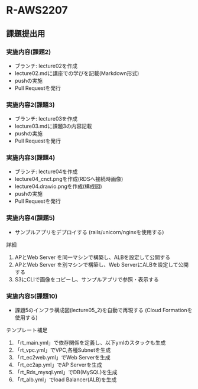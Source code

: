# R-AWS2207
## 課題提出用
### 実施内容(課題2)
- ブランチ: lecture02を作成
- lecture02.mdに講座での学びを記載(Markdown形式)
- pushの実施
- Pull Requestを発行
### 実施内容2(課題3)
- ブランチ: lecture03を作成
- lecture03.mdに課題3の内容記載
- pushの実施
- Pull Requestを発行
### 実施内容3(課題4)
- ブランチ: lecture04を作成
- lecture04_cnct.pngを作成(RDSへ接続時画像)
- lecture04.drawio.pngを作成(構成図)
- pushの実施
- Pull Requestを発行
### 実施内容4(課題5)
- サンプルアプリをデプロイする (rails/unicorn/nginxを使用する)

詳細
1. APとWeb Server を同一マシンで構築し、ALBを設定して公開する 
2. APとWeb Server を別マシンで構築し、Web ServerにALBを設定して公開する 
3. S3にCLIで画像をコピーし、サンプルアプリで参照・表示する

### 実施内容5(課題10)
- 課題5のインフラ構成図(lecture05_2)を自動で再現する (Cloud Formationを使用する)

テンプレート補足
1. 「rt_main.yml」で依存関係を定義し、以下ymlのスタックも生成
2. 「rt_vpc.yml」でVPC,各種Subnetを生成
3. 「rt_ec2web.yml」でWeb Serverを生成
4. 「rt_ec2ap.yml」でAP Serverを生成
5. 「rt_Rds_mysql.yml」でDB(MySQL)を生成
6. 「rt_alb.yml」でload Balancer(ALB)を生成
